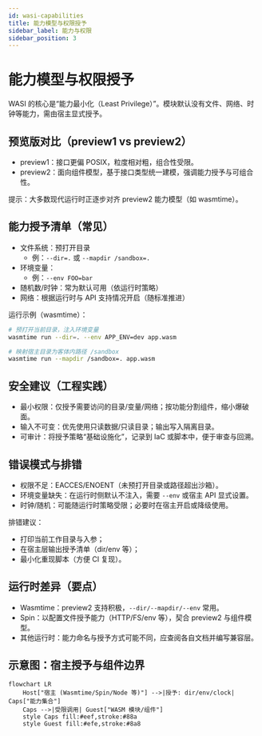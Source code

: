 ```yaml
---
id: wasi-capabilities
title: 能力模型与权限授予
sidebar_label: 能力与权限
sidebar_position: 3
---
```


# 能力模型与权限授予

WASI 的核心是“能力最小化（Least Privilege）”。模块默认没有文件、网络、时钟等能力，需由宿主显式授予。

## 预览版对比（preview1 vs preview2）

- preview1：接口更偏 POSIX，粒度相对粗，组合性受限。
- preview2：面向组件模型，基于接口类型统一建模，强调能力授予与可组合性。

提示：大多数现代运行时正逐步对齐 preview2 能力模型（如 wasmtime）。

## 能力授予清单（常见）

- 文件系统：预打开目录
	- 例：`--dir=.` 或 `--mapdir /sandbox=.`
- 环境变量：
	- 例：`--env FOO=bar`
- 随机数/时钟：常为默认可用（依运行时策略）
- 网络：根据运行时与 API 支持情况开启（随标准推进）

运行示例（wasmtime）：

```bash
# 预打开当前目录，注入环境变量
wasmtime run --dir=. --env APP_ENV=dev app.wasm

# 映射宿主目录为客体内路径 /sandbox
wasmtime run --mapdir /sandbox=. app.wasm
```

## 安全建议（工程实践）

- 最小权限：仅授予需要访问的目录/变量/网络；按功能分割组件，缩小爆破面。
- 输入不可变：优先使用只读数据/只读目录；输出写入隔离目录。
- 可审计：将授予策略“基础设施化”，记录到 IaC 或脚本中，便于审查与回溯。

## 错误模式与排错

- 权限不足：EACCES/ENOENT（未预打开目录或路径超出沙箱）。
- 环境变量缺失：在运行时侧默认不注入，需要 `--env` 或宿主 API 显式设置。
- 时钟/随机：可能随运行时策略受限；必要时在宿主开启或降级使用。

排错建议：
- 打印当前工作目录与入参；
- 在宿主层输出授予清单（dir/env 等）；
- 最小化重现脚本（方便 CI 复现）。

## 运行时差异（要点）

- Wasmtime：preview2 支持积极，`--dir/--mapdir/--env` 常用。
- Spin：以配置文件授予能力（HTTP/FS/env 等），契合 preview2 与组件模型。
- 其他运行时：能力命名与授予方式可能不同，应查阅各自文档并编写兼容层。

## 示意图：宿主授予与组件边界

```mermaid
flowchart LR
	Host["宿主 (Wasmtime/Spin/Node 等)"] -->|授予: dir/env/clock| Caps["能力集合"]
	Caps -->|受限调用| Guest["WASM 模块/组件"]
	style Caps fill:#eef,stroke:#88a
	style Guest fill:#efe,stroke:#8a8
```
